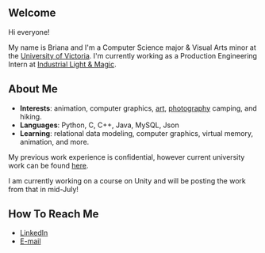 ## Welcome
Hi everyone!

My name is Briana and I'm a Computer Science major & Visual Arts minor at the [University of Victoria](https://www.uvic.ca/). I'm currently working as a Production Engineering Intern at [Industrial Light & Magic](https://www.ilm.com/).

## About Me
* **Interests**: animation, computer graphics, [art](https://brianajohnson.ca/art), [photography](https://brianajohnson.ca/) camping, and hiking.
* **Languages**: Python, C, C++, Java, MySQL, Json
* **Learning**: relational data modeling, computer graphics, virtual memory, animation, and more.

My previous work experience is confidential, however current university work can be found [here](https://github.com/brianalynette/university). 

I am currently working on a course on Unity and will be posting the work from that in mid-July!

## How To Reach Me
* [LinkedIn](https://www.linkedin.com/in/briana-johnson-9b923819a/)
* [E-mail](mailto:brianajohnsxn@gmail.com)
